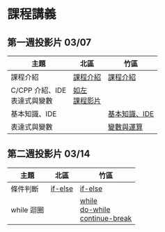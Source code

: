 # 課程講義

## 第一週投影片 03/07
| 主題         | 北區                      | 竹區                           |
| ------------ | ------------------------- | ------------------------------ |
| 課程介紹     | [課程介紹](https://drive.google.com/file/d/1IJk9-NqwOl49vJnuhiONlzYMIBYEQNCk/view?usp=sharing)| [課程介紹][hc-intro] |
| C/CPP 介紹、IDE<br>表達式與變數 |  [如左][tp-all]<br>[課程影片][tp-all-yt] |  |
| 基本知識、IDE | | [基本知識、IDE][hc-ide] |
| 表達式與變數 | | [變數與運算][hc-var] |

[tp-all]: https://www.csie.ntu.edu.tw/~b06902029/reveal.js/Sprout/2020/Variable/#/
[tp-all-yt]: https://www.youtube.com/watch?v=wRd69_847EQ
[hc-intro]: https://drive.google.com/open?id=1C_KV_Rg_SjJWLoly8uAo4CZXbwiCY1I5cd51ga0AHdA
[hc-ide]: https://drive.google.com/open?id=14zda28wiIEhnwwNzxmVDB7Z5vifCVjjz2RxrczeNsqk
[hc-var]: https://drive.google.com/open?id=1PLvwt6VhLYT7YTqa-RhcmcCxe-j6Yirr7ULAo4Lllno

## 第二週投影片 03/14
| 主題         | 北區                      | 竹區                           |
| ------------ | ------------------------- | ------------------------------ |
| 條件判斷 | [if-else][tp-if] | [if-else][hc-if] |
| while 迴圈 | | [while][hc-while]<br>[do-while][hc-do-while]<br>[continue-break][hc-continue-break] |

[tp-if]: https://drive.google.com/file/d/1FwAurFwlG-MbHKXqlQRn2akjl50jF80D/view?usp=sharing
[hc-if]: https://hackmd.io/@i2y3z9dITSa_Q_7V7h-AoA/HJwSCKmSU
[hc-while]: https://hackmd.io/@i2y3z9dITSa_Q_7V7h-AoA/B1l2D9EBI#/
[hc-do-while]: https://hackmd.io/@3sM5hwzZQhSdPoJSYpIQGQ/HyDK7v8rL?type=slide#/
[hc-continue-break]: https://hackmd.io/@3sM5hwzZQhSdPoJSYpIQGQ/ryoR4_LBL?type=slide#/
